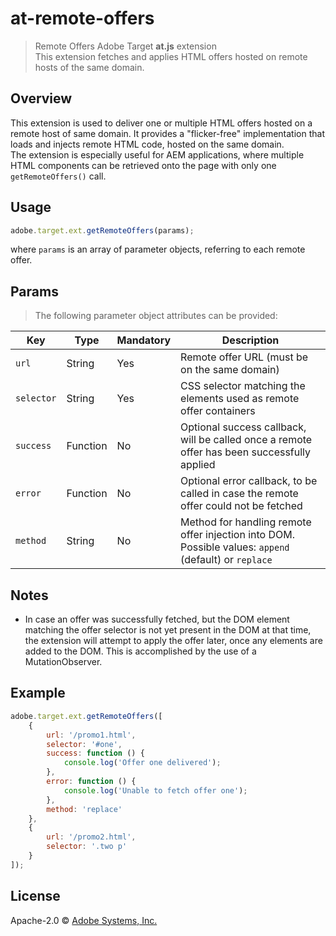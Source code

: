 # at-remote-offers
> Remote Offers Adobe Target **at.js** extension  
> This extension fetches and applies HTML offers hosted on remote hosts of the same domain.

## Overview

This extension is used to deliver one or multiple HTML offers hosted on a remote host of same domain. It provides a "flicker-free" implementation that loads and injects remote HTML code, hosted on the same domain.  
The extension is especially useful for AEM applications, where multiple HTML components can be retrieved onto the page with only one `getRemoteOffers()` call.

## Usage

```javascript
adobe.target.ext.getRemoteOffers(params);
```

where `params` is an array of parameter objects, referring to each remote offer.  

## Params

> The following parameter object attributes can be provided:

Key | Type | Mandatory | Description
--- | ---- | --------- | -----------
`url` | String | Yes | Remote offer URL (must be on the same domain)
`selector` | String | Yes | CSS selector matching the elements used as remote offer containers
`success` | Function | No | Optional success callback, will be called once a remote offer has been successfully applied
`error` | Function | No | Optional error callback, to be called in case the remote offer could not be fetched
`method` | String | No | Method for handling remote offer injection into DOM. Possible values: `append` (default) or `replace`

## Notes

* In case an offer was successfully fetched, but the DOM element matching the offer selector is not yet present in the DOM at that time, the extension will attempt to apply the offer later, once any elements are added to the DOM. This is accomplished by the use of a MutationObserver.

## Example

```javascript
adobe.target.ext.getRemoteOffers([
	{
		url: '/promo1.html',
		selector: '#one',
		success: function () {
			console.log('Offer one delivered');
		},
		error: function () {
			console.log('Unable to fetch offer one');
		},
		method: 'replace'
	},
	{
		url: '/promo2.html',
		selector: '.two p'
	}
]);
```

## License

Apache-2.0 © [Adobe Systems, Inc.](http://www.adobe.com)
